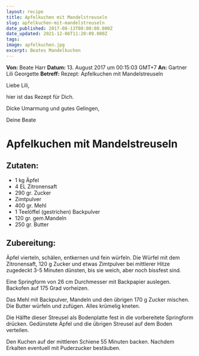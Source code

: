 ```yaml
---
layout: recipe
title: Apfelkuchen mit Mandelstreuseln
slug: apfelkuchen-mit-mandelstreuseln
date_published: 2017-08-13T00:00:00.000Z
date_updated: 2021-12-06T11:20:09.000Z
tags: 
image: apfelkuchen.jpg
excerpt: Beates Mandelkuchen
---
```


**Von:** Beate Harr
**Datum:** 13. August 2017 um 00:15:03 GMT+7
**An:** Gartner Lili Georgette
**Betreff:** Rezept: Apfelkuchen mit Mandelstreuseln

Liebe Lili,

hier ist das Rezept für Dich.

Dicke Umarmung und gutes Gelingen,

Deine Beate

# Apfelkuchen mit Mandelstreuseln

## Zutaten:

- 1 kg Äpfel
- 4 EL Zitronensaft
- 290 gr. Zucker
- Zimtpulver
- 400 gr. Mehl
- 1 Teelöffel (gestrichen) Backpulver
- 120 gr. gem.Mandeln
- 250 gr. Butter

## Zubereitung:

Äpfel vierteln, schälen, entkernen und fein würfeln. Die Würfel mit dem Zitronensaft, 120 g Zucker und etwas Zimtpulver bei mittlerer Hitze zugedeckt 3-5 Minuten dünsten, bis sie weich, aber noch bissfest sind.

Eine Springform von 26 cm Durchmesser mit Backpapier auslegen. Backofen auf 175 Grad vorheizen.

Das Mehl mit Backpulver, Mandeln und den übrigen 170 g Zucker mischen. Die Butter würfeln und zufügen. Alles krümelig kneten.

Die Hälfte dieser Streusel als Bodenplatte fest in die vorbereitete Springform drücken. Gedünstete Äpfel und die übrigen Streusel auf dem Boden verteilen.

Den Kuchen auf der mittleren Schiene 55 Minuten backen. Nachdem Erkalten eventuell mit Puderzucker bestäuben.
